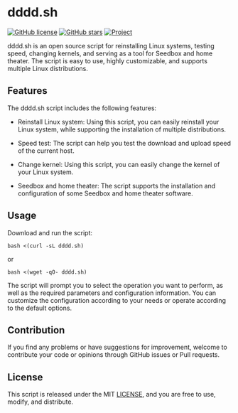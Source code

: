 # dddd.sh

[![GitHub license](https://img.shields.io/badge/license-MIT-blue.svg)](https://github.com/QuintinShaw/dddd.sh/blob/main/LICENSE)
[![GitHub stars](https://img.shields.io/github/stars/your/ddd.sh.svg)](https://github.com/QuintinShaw/dddd.sh/stargazers)
[![Project](https://img.shields.io/badge/README-%E7%AE%80%E4%BD%93%E4%B8%AD%E6%96%87-orange)](https://github.com/QuintinShaw/dddd.sh/blob/main/README_zh.md)

dddd.sh is an open source script for reinstalling Linux systems, testing speed, changing kernels, and serving as a tool for Seedbox and home theater. The script is easy to use, highly customizable, and supports multiple Linux distributions.

## Features

The dddd.sh script includes the following features:

- Reinstall Linux system: Using this script, you can easily reinstall your Linux system, while supporting the installation of multiple distributions.

- Speed test: The script can help you test the download and upload speed of the current host.

- Change kernel: Using this script, you can easily change the kernel of your Linux system.

- Seedbox and home theater: The script supports the installation and configuration of some Seedbox and home theater software.

## Usage

Download and run the script:

```
bash <(curl -sL dddd.sh)
```

or

```
bash <(wget -qO- dddd.sh)
```


The script will prompt you to select the operation you want to perform, as well as the required parameters and configuration information. You can customize the configuration according to your needs or operate according to the default options.

## Contribution

If you find any problems or have suggestions for improvement, welcome to contribute your code or opinions through GitHub issues or Pull requests.

## License

This script is released under the MIT [LICENSE](https://github.com/QuintinShaw/dddd.sh/blob/main/LICENSE), and you are free to use, modify, and distribute.
